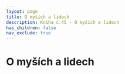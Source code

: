 ```yaml
---
layout: page
title: O myších a lidech
description: Kniha č.45 - O myších a lidech
has_children: false
nav_exclude: true
---
```

# O myších a lidech